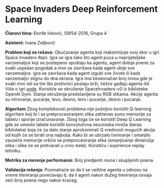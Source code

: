 # Space Invaders Deep Reinforcement Learning

**Članovi tima:**
Đorđe Ivković, SW54-2016, Grupa 4

**Asistent:**
Ivana Zeljković

**Problem koji se rešava:**
Obučavanje agenta koji maksimizuje svoj skor u igri Space Invaders Atari. Igra se igra tako što agent puca u neprijateljske vanzemaljce koji se postepeno spuštaju ka agentu, agent dobija poene za svaki uspešan pogodak a nivo se završava kada agent ubije sve vanzemaljce. igra se završava kada agent izgubi sve živote ili kada vanzemaljci stignu do dna ekrana.  Igra ima beskonačan broj nivoa gde je svaki nivo isti sa tim što protivnici postaju brži, češće gađaju agenta itd. Više o igri [ovde](https://en.wikipedia.org/wiki/Space_Invaders).
Koristiće se okruženje SpaceInvaders-v0 iz biblioteke OpenAI Gym. Stanja okruženja predstavljena su RGB slikama. Akcije agenta su mirovanje, pucanje, levo, desno, levo i pucanje, desno i pucanje. 

**Algoritam**
Zbog kompleksosti problema nije poželjno koristiti Q-learning algoritam koji bi i sa pretprocesiranjem slika zahtevao puno memorije za tabelu i sporije izračunavanje. Zbog toga će se koristiti Deep Q Learning gde se umesto tabele koristiti konvolutivna neuronska mreža (keras biblioteka) koja će za dato stanje aproksimirati Q vrednosti mogućih akcija od kojih će se birati ona najbolja. Kako bi se ubrzalo treniranje i smanjilo zauzeće memorije vršiće se pretprocesiranje slika (smanjivanje dimenzija slika i slike će se pretvarati u crno-bele). Koristiću i expirience replay tehniku. 

**Metrika za merenje performansi:**
Broj predjenih nivoa i skupljenih poena.

**Validacija rešenja:**
Posmatraće se da li se veštine agenta u odnosu na vreme treniranja povećavaju tj. da li agent nakon dužeg treniranja osvaja veći broj poena nego nakon kraćeg.
 
